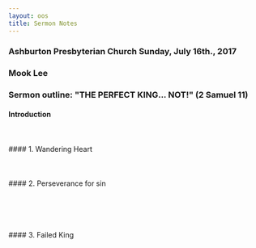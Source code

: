 ```yaml
---
layout: oos
title: Sermon Notes
---
```

### Ashburton Presbyterian Church Sunday, July 16th., 2017

### Mook Lee

### Sermon outline: "THE PERFECT KING... NOT!" (2 Samuel 11)

#### Introduction
<br>
<br>
#### 1. Wandering Heart
<br>
<br>
<br>
<br>
#### 2. Perseverance for sin
<br>
<br>
<br>
<br>
<br>
<br>
#### 3. Failed King
